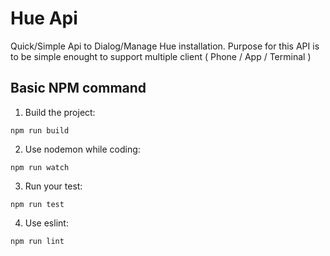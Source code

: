 # Hue Api

Quick/Simple Api to Dialog/Manage Hue installation.
Purpose for this API is to be simple enought to support multiple client ( Phone / App / Terminal )

## Basic NPM command

1. Build the project:

```Shell
npm run build 
```

2. Use nodemon while coding:

```Shell
npm run watch
```

3. Run your test:

```Shell
npm run test
```

4. Use eslint:

```Shell
npm run lint
```
